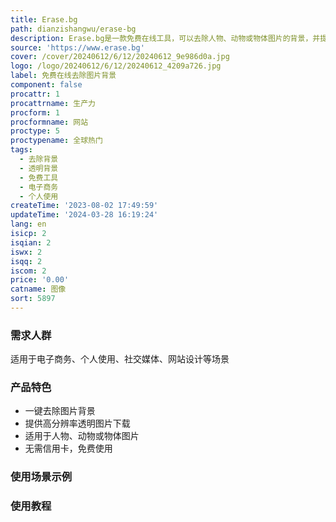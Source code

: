 ```yaml
---
title: Erase.bg
path: dianzishangwu/erase-bg
description: Erase.bg是一款免费在线工具，可以去除人物、动物或物体图片的背景，并提供高分辨率的透明图片下载。无需信用卡，适用于电子商务和个人使用。
source: 'https://www.erase.bg'
cover: /cover/20240612/6/12/20240612_9e986d0a.jpg
logo: /logo/20240612/6/12/20240612_4209a726.jpg
label: 免费在线去除图片背景
component: false
procattr: 1
procattrname: 生产力
procform: 1
procformname: 网站
proctype: 5
proctypename: 全球热门
tags:
  - 去除背景
  - 透明背景
  - 免费工具
  - 电子商务
  - 个人使用
createTime: '2023-08-02 17:49:59'
updateTime: '2024-03-28 16:19:24'
lang: en
isicp: 2
isqian: 2
iswx: 2
isqq: 2
iscom: 2
price: '0.00'
catname: 图像
sort: 5897
---
```




### 需求人群
适用于电子商务、个人使用、社交媒体、网站设计等场景

### 产品特色
- 一键去除图片背景
- 提供高分辨率透明图片下载
- 适用于人物、动物或物体图片
- 无需信用卡，免费使用

### 使用场景示例


### 使用教程


  

